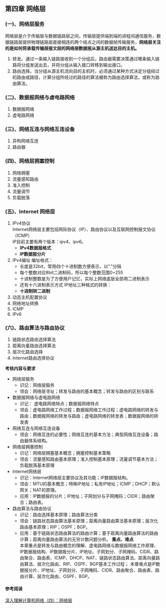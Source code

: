 ## 第四章 网络层
### (一)、网络层服务
网络层是介于传输层与数据链路层之间，传输层提供端到端的进程间通信服务，数据链路层提供物理链路层直接相连的两个结点之间的数据帧传输服务，**网络层关注的是如何将承载传输层报文段的网络层数据报从源主机送达目的主机。**
1. 转发。通过一条输入链路接收到一个分组后，路由器需要决策通过哪条输入链路将分组发送出去，并将分组从输入接口转移到输出接口。
2. 路由选择。当分组从源主机流向目的主机时，必须通过某种方式决定分组经过的路由或路径，计算分组所经过的路径的算法被称为路由选择算法，或称为路由算法。
### (二)、数据报网络与虚电路网络
1. 数据报网络
2. 虚电路网络
### (三)、网络互连与网络互连设备
1. 异构网络互连
2. 路由器
### (四)、网络层拥塞控制
1. 网络拥塞
2. 流量感知路由
3. 准入控制
4. 流量调节
5. 负载脱落
### (五)、Internet 网络层
1. IPv4协议  
   Internet网络层主要包括网际协议（IP）、路由协议以及互联网控制报文协议（ICMP）  
   IP目前主要有两个版本：ipv4、ipv6。
   - **IPv4数据报格式**  
   - **IP数据报分片**
2. IPv4编址
  编址格式： 
   - 长度是32bit，常用四个十进制数方便表示，以"."分隔
   - 每个整数对应8bit二进制码，所以每个整数范围0~255
   - 十进制整数是为了方便用户记忆，实际上网络底层全部用二进制表示
   - 还有十六进制表示方式
  IP地址三种格式的转换：
   - **十进制转二进制**
3. 动态主机配置协议
4. 网络地址转换
5. ICMP
6. IPv6
### (六)、路由算法与路由协议
1. 链路状态路由选择算法
2. 距离向量路由选择算法
3. 层次化路由选择
4. Internet路由选择协议

**考核内容与要求**
- 网络层服务
    - 识记：网络层服务
    - 领会：网络层寻址；转发与路由的基本概念；转发与路由的区别与联系
- 数据报网络与虚电路网络
    - 识记： 虚电路网络特点；数据报网络特点
    - 领会：虚电路网络工作过程；数据报网络工作过程；虚电路网络的转发与路由；数据报网络的转发与路由；虚电路网络的转发表；数据报网络的转发表
- 网络互连与网络互连设备
    - 领会：网络互连的必要性；网络互连的基本方法；典型网络互连设备；路由器体系结构。
- 网络层拥塞控制
    - 识记：网络层拥塞基本概念；拥塞控制基本策略
    - 领会：流量感知路由基本原理；准入控制基本原理；流量调节基本方法；负载脱落基本原理
- Internet网络层
    - 识记：Internet网络层主要协议及其功能；IP数据报结构。
    - 领会：MTU的基本概念；特殊IP地址；私有IP地址；ICMP；DHCP；默认网关；NAT的原理。
    - 应用：IP数据报的分片；IP地址；子网划分与子网掩码；CIDR；路由聚合；路由表。
- 路由算法与路由协议
    - 识记：路由选择基本原理；路由算法分类
    - 领会：链路状态路由算法基本原理；距离向量路由算法基本原理；层次化路由基本原理；RIP；OSPF；BGP。
    - 应用：基于链路状态路由算法的路由计算；基于距离向量路由算法的路由计算；距离向量路由算法的无穷计数问题分析。
    **重点、难点**  
    本章重点是转发与路由概念的理解、虚电路网络与数据报网络工作原理、IP数据报结构、IP数据报分片、IP地址、子网划分、子网掩码、CIDR、路由聚合、路由表、ICMP、DHCP、NAT、链路状态路由算法、距离向量路由算法、层次化路由、RIP、OSPF、BGP基本工作过程；
    本章难点是IP数据报分片、IP地址、子网划分、子网掩码、CIDR、路由聚合、路由表、路由计算、层次化路由、OSPF、BGP。 

#### 参考阅读
[深入理解计算机网络（四）：网络层](https://www.taogenjia.com/2019/09/05/computer-network-4-network-layer/)  

